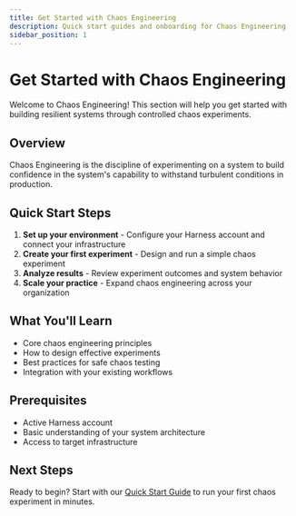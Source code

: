 ```yaml
---
title: Get Started with Chaos Engineering
description: Quick start guides and onboarding for Chaos Engineering
sidebar_position: 1
---
```


# Get Started with Chaos Engineering

Welcome to Chaos Engineering! This section will help you get started with building resilient systems through controlled chaos experiments.

## Overview

Chaos Engineering is the discipline of experimenting on a system to build confidence in the system's capability to withstand turbulent conditions in production.

## Quick Start Steps

1. **Set up your environment** - Configure your Harness account and connect your infrastructure
2. **Create your first experiment** - Design and run a simple chaos experiment
3. **Analyze results** - Review experiment outcomes and system behavior
4. **Scale your practice** - Expand chaos engineering across your organization

## What You'll Learn

- Core chaos engineering principles
- How to design effective experiments
- Best practices for safe chaos testing
- Integration with your existing workflows

## Prerequisites

- Active Harness account
- Basic understanding of your system architecture
- Access to target infrastructure

## Next Steps

Ready to begin? Start with our [Quick Start Guide](./quick-start) to run your first chaos experiment in minutes.
